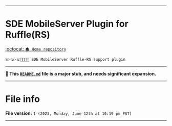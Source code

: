 
***

# SDE MobileServer Plugin for Ruffle(RS)

[:octocat: `🏠️ Home repository`](https://github.com/seanpm2001/SDE_MobileServer/)

`🇸-🇩-🇪📱️🌐️💾️🔌️ SDE MobileServer Ruffle-RS support plugin`

***

**🌱️ This [`README.md`](/README.md) file is a major stub, and needs significant expansion.**

***

# File info

**File version:** `1 (2023, Monday, June 12th at 10:19 pm PST)`

***
